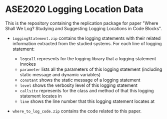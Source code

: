 # ASE2020 Logging Location Data

This is the repository containing the replication package for paper "Where Shall We Log? Studying and Suggesting Logging Locations in Code Blocks". 

- `LoggingStatement.zip` contains the logging statements with their related information extracted from the studied systems. For each line of logging statement:
    - `logcall` represents for the logging library that a logging statement invokes
    - `parameter` lists all the parameters of this logging statement (including static message and dynamic variables)
    - `constant` shows the static message of a logging statement
    - `level` shows the verbosity level of this logging statement
    - `callsite` represents for the class and method of that this logging statement locates in
    - `line` shows the line number that this logging statement locates at

- `where_to_log_code.zip` contains the code related to this paper.
